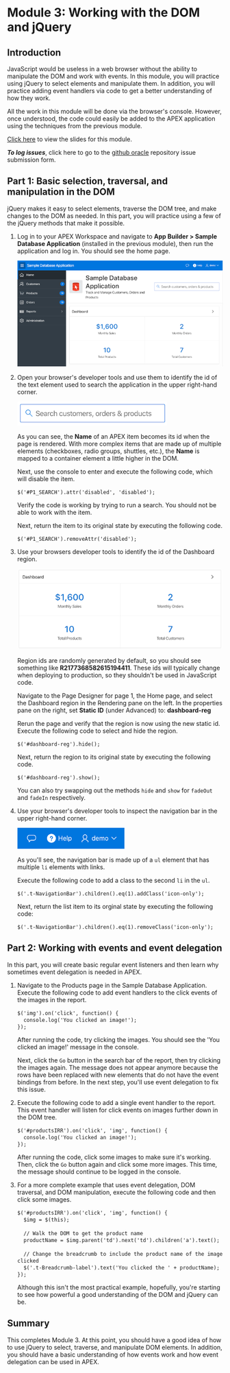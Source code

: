 # Module 3: Working with the DOM and jQuery

## Introduction

JavaScript would be useless in a web browser without the ability to manipulate the DOM and work with events. In this module, you will practice using jQuery to select elements and manipulate them. In addition, you will practice adding event handlers via code to get a better understanding of how they work.

All the work in this module will be done via the browser's console. However, once understood, the code could easily be added to the APEX application using the techniques from the previous module.

<a href="https://www.slideshare.net/DanielMcGhan/introduction-to-javascript-for-apex-developers-module-3-working-with-the-dom-and-jquery" target="_blank">Click here</a> to view the slides for this module.

***To log issues***, click here to go to the <a href="https://github.com/oracle/learning-library/issues/new" target="_blank">github oracle</a> repository issue submission form.

## **Part 1:** Basic selection, traversal, and manipulation in the DOM

jQuery makes it easy to select elements, traverse the DOM tree, and make changes to the DOM as needed. In this part, you will practice using a few of the jQuery methods that make it possible.

1.  Log in to your APEX Workspace and navigate to **App Builder > Sample Database Application** (installed in the previous module), then run the application and log in. You should see the home page.

    ![](images/sample-database-app-home.png)

2.  Open your browser's developer tools and use them to identify the id of the text element used to search the application in the upper right-hand corner. 

    ![](images/search-item.png)

    As you can see, the **Name** of an APEX item becomes its id when the page is rendered. With more complex items that are made up of multiple elements (checkboxes, radio groups, shuttles, etc.), the **Name** is mapped to a container element a little higher in the DOM.

    Next, use the console to enter and execute the following code, which will disable the item.

    ```
    $('#P1_SEARCH').attr('disabled', 'disabled');
    ``` 
    
    Verify the code is working by trying to run a search. You should not be able to work with the item.

    Next, return the item to its original state by executing the following code.

    ```
    $('#P1_SEARCH').removeAttr('disabled');
    ``` 

3.  Use your browsers developer tools to identify the id of the Dashboard region. 

    ![](images/dashboard-region.png)

    Region ids are randomly generated by default, so you should see something like **R2177368582615194411**. These ids will typically change when deploying to production, so they shouldn't be used in JavaScript code.

    Navigate to the Page Designer for page 1, the Home page, and select the Dashboard region in the Rendering pane on the left. In the properties pane on the right, set **Static ID** (under Advanced) to: **dashboard-reg**

    Rerun the page and verify that the region is now using the new static id. Execute the following code to select and hide the region.

    ```
    $('#dashboard-reg').hide();
    ``` 
    
    Next, return the region to its original state by executing the following code.

    ```
    $('#dashboard-reg').show();
    ``` 

    You can also try swapping out the methods `hide` and `show` for `fadeOut` and `fadeIn` respectively.

4.  Use your browser's developer tools to inspect the navigation bar in the upper right-hand corner.

    ![](images/navigation-bar.png)

    As you'll see, the navigation bar is made up of a `ul` element that has multiple `li` elements with links. 

    Execute the following code to add a class to the second `li` in the `ul`.

    ```
    $('.t-NavigationBar').children().eq(1).addClass('icon-only');
    ```

    Next, return the list item to its orginal state by executing the following code:

    ```
    $('.t-NavigationBar').children().eq(1).removeClass('icon-only');
    ```

## **Part 2:** Working with events and event delegation

In this part, you will create basic regular event listeners and then learn why sometimes event delegation is needed in APEX.

1.  Navigate to the Products page in the Sample Database Application. Execute the following code to add event handlers to the click events of the images in the report.

    ```
    $('img').on('click', function() {
      console.log('You clicked an image!');
    });
    ```

    After running the code, try clicking the images. You should see the 'You clicked an image!' message in the console.

    Next, click the `Go` button in the search bar of the report, then try clicking the images again. The message does not appear anymore because the rows have been replaced with new elements that do not have the event bindings from before. In the next step, you'll use event delegation to fix this issue.

2.  Execute the following code to add a single event handler to the report. This event handler will listen for click events on images further down in the DOM tree.

    ```
    $('#productsIRR').on('click', 'img', function() {
      console.log('You clicked an image!');
    });
    ```

    After running the code, click some images to make sure it's working. Then, click the `Go` button again and click some more images. This time, the message should continue to be logged in the console.

3.  For a more complete example that uses event delegation, DOM traversal, and DOM manipulation, execute the following code and then click some images.

    ```
    $('#productsIRR').on('click', 'img', function() {
      $img = $(this);

      // Walk the DOM to get the product name
      productName = $img.parent('td').next('td').children('a').text();

      // Change the breadcrumb to include the product name of the image clicked
      $('.t-Breadcrumb-label').text('You clicked the ' + productName);
    });
    ```

    Although this isn't the most practical example, hopefully, you're starting to see how powerful a good understanding of the DOM and jQuery can be.

## Summary

This completes Module 3. At this point, you should have a good idea of how to use jQuery to select, traverse, and manipulate DOM elements. In addition, you should have a basic understanding of how events work and how event delegation can be used in APEX.